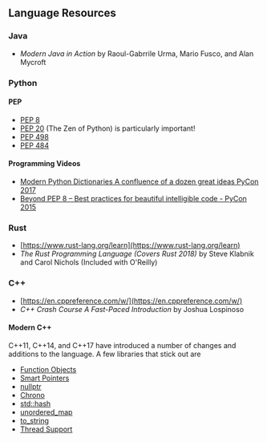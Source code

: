 ## Language Resources

### Java

- _Modern Java in Action_ by Raoul-Gabrrile Urma, Mario Fusco, and Alan Mycroft

### Python

#### PEP

- [PEP 8](https://www.python.org/dev/peps/pep-0008/)
- [PEP 20](https://www.python.org/dev/peps/pep-0020/) (The Zen of Python) is particularly important!
- [PEP 498](https://www.python.org/dev/peps/pep-0498/)
- [PEP 484](https://www.python.org/dev/peps/pep-0484/)

#### Programming Videos

- [Modern Python Dictionaries A confluence of a dozen great ideas PyCon 2017](https://youtu.be/npw4s1QTmPg)
- [Beyond PEP 8 – Best practices for beautiful intelligible code - PyCon 2015](https://www.youtube.com/watch?v=wf-BqAjZb8M)

### Rust

- [https://www.rust-lang.org/learn](https://www.rust-lang.org/learn)
- _The Rust Programming Language (Covers Rust 2018)_ by Steve Klabnik and Carol Nichols (Included with O'Reilly)

### C++

- [https://en.cppreference.com/w/](https://en.cppreference.com/w/)
- _C++ Crash Course A Fast-Paced Introduction_ by Joshua Lospinoso

#### Modern C++

C++11, C++14, and C++17 have introduced a number of changes and additions to the language. A few libraries that stick out are

- [Function Objects](https://en.cppreference.com/w/cpp/utility/functional)
- [Smart Pointers](https://en.cppreference.com/w/cpp/memory)
- [nullptr](https://en.cppreference.com/w/cpp/language/nullptr)
- [Chrono](https://en.cppreference.com/w/cpp/chrono)
- [std::hash](https://en.cppreference.com/w/cpp/utility/hash)
- [unordered_map](https://en.cppreference.com/w/cpp/header/unordered_map)
- [to_string](https://en.cppreference.com/w/cpp/string/basic_string/to_string)
- [Thread Support](https://en.cppreference.com/w/cpp/thread)



